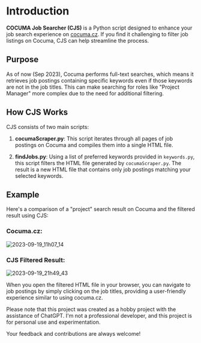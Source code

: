 # Introduction

**COCUMA Job Searcher (CJS)** is a Python script designed to enhance your job search experience on [cocuma.cz](http://cocuma.cz). If you find it challenging to filter job listings on Cocuma, CJS can help streamline the process.

## Purpose

As of now (Sep 2023), Cocuma performs full-text searches, which means it retrieves job postings containing specific keywords even if those keywords are not in the job titles. This can make searching for roles like "Project Manager" more complex due to the need for additional filtering.

## How CJS Works

CJS consists of two main scripts:

1. **cocumaScraper.py**: This script iterates through all pages of job postings on Cocuma and compiles them into a single HTML file.

2. **findJobs.py**: Using a list of preferred keywords provided in `keywords.py`, this script filters the HTML file generated by `cocumaScraper.py`. The result is a new HTML file that contains only job postings matching your selected keywords.

## Example

Here's a comparison of a "project" search result on Cocuma and the filtered result using CJS:

### Cocuma.cz:
![2023-09-19_11h07_14](https://github.com/ingMychal/cocuma-job-searcher/assets/56002593/3cd74686-4919-488e-9631-3c7f7536861a)


### CJS Filtered Result:
![2023-09-19_21h49_43](https://github.com/ingMychal/cocuma-job-searcher/assets/56002593/fecefa32-80dc-4d8d-b204-c6b7fa5f650a)


When you open the filtered HTML file in your browser, you can navigate to job postings by simply clicking on the job titles, providing a user-friendly experience similar to using cocuma.cz.

Please note that this project was created as a hobby project with the assistance of ChatGPT. I'm not a professional developer, and this project is for personal use and experimentation.

Your feedback and contributions are always welcome!
